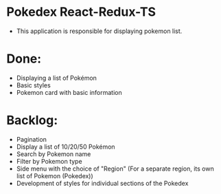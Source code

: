 # Pokedex React-Redux-TS

- This application is responsible for displaying 
pokemon list.

# Done:

- Displaying a list of Pokémon
- Basic styles
- Pokemon card with basic information

# Backlog:

- Pagination
- Display a list of 10/20/50 Pokémon
- Search by Pokemon name
- Filter by Pokemon type
- Side menu with the choice of "Region" (For a separate region, its own list of Pokemon (Pokedex))
- Development of styles for individual sections of the Pokedex
